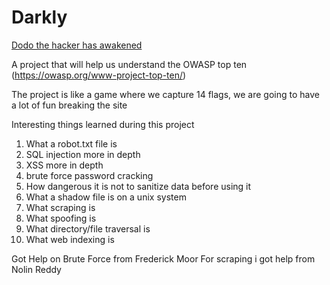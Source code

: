 <h1> Darkly </h1>
<u>Dodo the hacker has awakened </u>

A project that will help us understand the OWASP top ten
(https://owasp.org/www-project-top-ten/)

The project is like a game where we capture 14 flags,  we are going to have a lot of fun breaking the site

Interesting things learned during this project

<ol>
<li> What a robot.txt file is </li>
<li> SQL injection more in depth </li>
<li> XSS more in depth </li>
<li> brute force password cracking </li> 
<li> How dangerous it is not to sanitize data before using it </li>
<li> What a shadow file is on a unix system </li>
<li> What scraping is </li>
<li> What spoofing is </li>
<li> What directory/file traversal is </li>
<li> What web indexing is</li>
 </ol>

Got Help on Brute Force from Frederick Moor
For scraping i got help from Nolin Reddy
